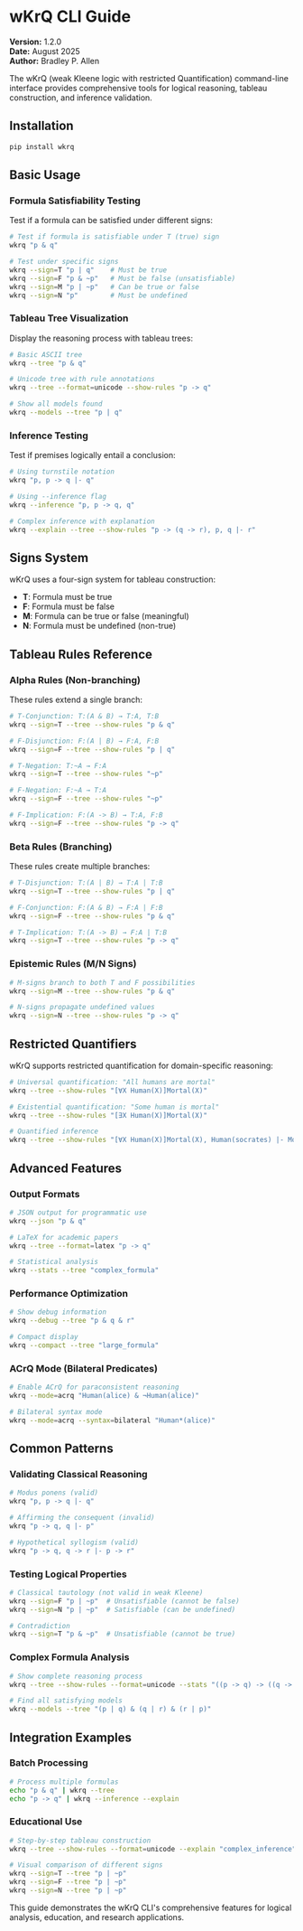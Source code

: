 # wKrQ CLI Guide

**Version:** 1.2.0  
**Date:** August 2025  
**Author:** Bradley P. Allen

The wKrQ (weak Kleene logic with restricted Quantification) command-line interface provides comprehensive tools for logical reasoning, tableau construction, and inference validation.

## Installation

```bash
pip install wkrq
```

## Basic Usage

### Formula Satisfiability Testing

Test if a formula can be satisfied under different signs:

```bash
# Test if formula is satisfiable under T (true) sign
wkrq "p & q"

# Test under specific signs
wkrq --sign=T "p | q"    # Must be true
wkrq --sign=F "p & ~p"   # Must be false (unsatisfiable)
wkrq --sign=M "p | ~p"   # Can be true or false
wkrq --sign=N "p"        # Must be undefined
```

### Tableau Tree Visualization

Display the reasoning process with tableau trees:

```bash
# Basic ASCII tree
wkrq --tree "p & q"

# Unicode tree with rule annotations
wkrq --tree --format=unicode --show-rules "p -> q"

# Show all models found
wkrq --models --tree "p | q"
```

### Inference Testing

Test if premises logically entail a conclusion:

```bash
# Using turnstile notation
wkrq "p, p -> q |- q"

# Using --inference flag
wkrq --inference "p, p -> q, q"

# Complex inference with explanation
wkrq --explain --tree --show-rules "p -> (q -> r), p, q |- r"
```

## Signs System

wKrQ uses a four-sign system for tableau construction:

- **T**: Formula must be true
- **F**: Formula must be false  
- **M**: Formula can be true or false (meaningful)
- **N**: Formula must be undefined (non-true)

## Tableau Rules Reference

### Alpha Rules (Non-branching)

These rules extend a single branch:

```bash
# T-Conjunction: T:(A & B) → T:A, T:B
wkrq --sign=T --tree --show-rules "p & q"

# F-Disjunction: F:(A | B) → F:A, F:B  
wkrq --sign=F --tree --show-rules "p | q"

# T-Negation: T:~A → F:A
wkrq --sign=T --tree --show-rules "~p"

# F-Negation: F:~A → T:A
wkrq --sign=F --tree --show-rules "~p"

# F-Implication: F:(A -> B) → T:A, F:B
wkrq --sign=F --tree --show-rules "p -> q"
```

### Beta Rules (Branching)

These rules create multiple branches:

```bash
# T-Disjunction: T:(A | B) → T:A | T:B
wkrq --sign=T --tree --show-rules "p | q"

# F-Conjunction: F:(A & B) → F:A | F:B
wkrq --sign=F --tree --show-rules "p & q"

# T-Implication: T:(A -> B) → F:A | T:B
wkrq --sign=T --tree --show-rules "p -> q"
```

### Epistemic Rules (M/N Signs)

```bash
# M-signs branch to both T and F possibilities
wkrq --sign=M --tree --show-rules "p & q"

# N-signs propagate undefined values
wkrq --sign=N --tree --show-rules "p -> q"
```

## Restricted Quantifiers

wKrQ supports restricted quantification for domain-specific reasoning:

```bash
# Universal quantification: "All humans are mortal"
wkrq --tree --show-rules "[∀X Human(X)]Mortal(X)"

# Existential quantification: "Some human is mortal"  
wkrq --tree --show-rules "[∃X Human(X)]Mortal(X)"

# Quantified inference
wkrq --tree --show-rules "[∀X Human(X)]Mortal(X), Human(socrates) |- Mortal(socrates)"
```

## Advanced Features

### Output Formats

```bash
# JSON output for programmatic use
wkrq --json "p & q"

# LaTeX for academic papers
wkrq --tree --format=latex "p -> q"

# Statistical analysis
wkrq --stats --tree "complex_formula"
```

### Performance Optimization

```bash
# Show debug information
wkrq --debug --tree "p & q & r"

# Compact display
wkrq --compact --tree "large_formula"
```

### ACrQ Mode (Bilateral Predicates)

```bash
# Enable ACrQ for paraconsistent reasoning
wkrq --mode=acrq "Human(alice) & ¬Human(alice)"

# Bilateral syntax mode
wkrq --mode=acrq --syntax=bilateral "Human*(alice)"
```

## Common Patterns

### Validating Classical Reasoning

```bash
# Modus ponens (valid)
wkrq "p, p -> q |- q"

# Affirming the consequent (invalid)
wkrq "p -> q, q |- p"

# Hypothetical syllogism (valid)
wkrq "p -> q, q -> r |- p -> r"
```

### Testing Logical Properties

```bash
# Classical tautology (not valid in weak Kleene)
wkrq --sign=F "p | ~p"  # Unsatisfiable (cannot be false)
wkrq --sign=N "p | ~p"  # Satisfiable (can be undefined)

# Contradiction
wkrq --sign=T "p & ~p"  # Unsatisfiable (cannot be true)
```

### Complex Formula Analysis

```bash
# Show complete reasoning process
wkrq --tree --show-rules --format=unicode --stats "((p -> q) -> ((q -> r) -> (p -> r)))"

# Find all satisfying models
wkrq --models --tree "(p | q) & (q | r) & (r | p)"
```

## Integration Examples

### Batch Processing

```bash
# Process multiple formulas
echo "p & q" | wkrq --tree
echo "p -> q" | wkrq --inference --explain
```

### Educational Use

```bash
# Step-by-step tableau construction
wkrq --tree --show-rules --format=unicode --explain "complex_inference"

# Visual comparison of different signs
wkrq --sign=T --tree "p | ~p"
wkrq --sign=F --tree "p | ~p" 
wkrq --sign=N --tree "p | ~p"
```

This guide demonstrates the wKrQ CLI's comprehensive features for logical analysis, education, and research applications.
